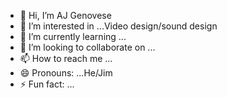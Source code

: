 - 👋 Hi, I’m AJ Genovese
- 👀 I’m interested in ...Video design/sound design
- 🌱 I’m currently learning ...
- 💞️ I’m looking to collaborate on ...
- 📫 How to reach me ...
- 😄 Pronouns: ...He/Jim
- ⚡ Fun fact: ...

<!---
AJGenov0365/AJGenov0365 is a ✨ special ✨ repository because its `README.md` (this file) appears on your GitHub profile.
You can click the Preview link to take a look at your changes.
--->
